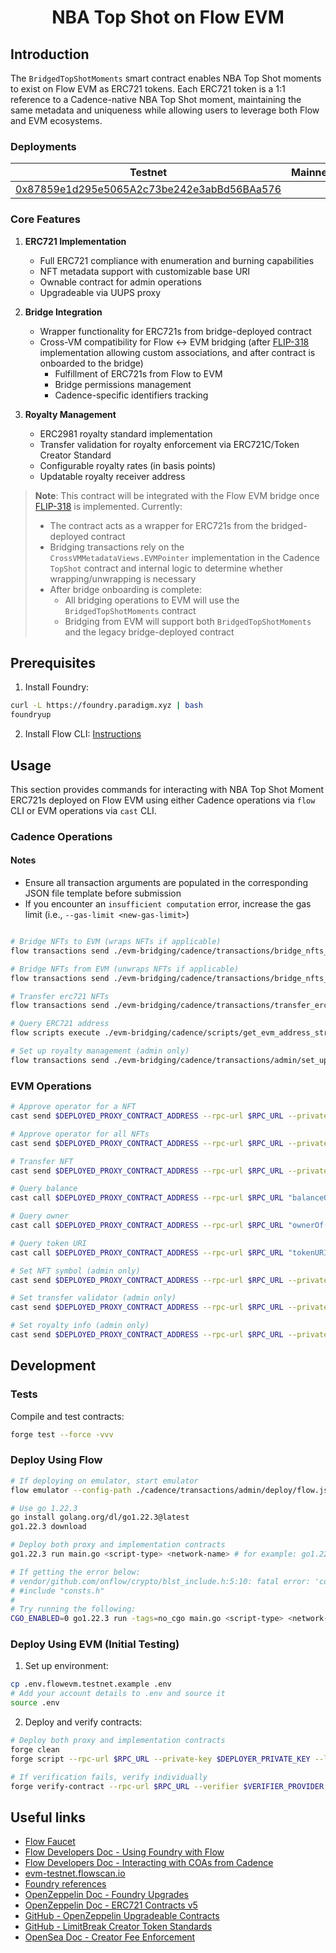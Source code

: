 # <h1 align="center"> NBA Top Shot on Flow EVM </h1>

## Introduction

The `BridgedTopShotMoments` smart contract enables NBA Top Shot moments to exist on Flow EVM as ERC721 tokens. Each ERC721 token is a 1:1 reference to a Cadence-native NBA Top Shot moment, maintaining the same metadata and uniqueness while allowing users to leverage both Flow and EVM ecosystems.

### Deployments

|Testnet|Mainnet|
|---|---|
|[0x87859e1d295e5065A2c73be242e3abBd56BAa576](https://evm.flowscan.io/address/0x87859e1d295e5065A2c73be242e3abBd56BAa576)||

### Core Features

1. **ERC721 Implementation**
   - Full ERC721 compliance with enumeration and burning capabilities
   - NFT metadata support with customizable base URI
   - Ownable contract for admin operations
   - Upgradeable via UUPS proxy

2. **Bridge Integration**
   - Wrapper functionality for ERC721s from bridge-deployed contract
   - Cross-VM compatibility for Flow ↔ EVM bridging (after [FLIP-318](https://github.com/onflow/flips/pull/319) implementation allowing custom associations, and after contract is onboarded to the bridge)
     - Fulfillment of ERC721s from Flow to EVM
     - Bridge permissions management
     - Cadence-specific identifiers tracking

3. **Royalty Management**
   - ERC2981 royalty standard implementation
   - Transfer validation for royalty enforcement via ERC721C/Token Creator Standard
   - Configurable royalty rates (in basis points)
   - Updatable royalty receiver address

> **Note**: This contract will be integrated with the Flow EVM bridge once [FLIP-318](https://github.com/onflow/flips/pull/319) is implemented. Currently:
>
> - The contract acts as a wrapper for ERC721s from the bridged-deployed contract
> - Bridging transactions rely on the `CrossVMMetadataViews.EVMPointer` implementation in the Cadence `TopShot` contract and internal logic to determine whether wrapping/unwrapping is necessary
> - After bridge onboarding is complete:
>   - All bridging operations to EVM will use the `BridgedTopShotMoments` contract
>   - Bridging from EVM will support both `BridgedTopShotMoments` and the legacy bridge-deployed contract

## Prerequisites

1. Install Foundry:

```sh
curl -L https://foundry.paradigm.xyz | bash
foundryup
```

2. Install Flow CLI: [Instructions](https://developers.flow.com/tools/flow-cli/install)

## Usage

This section provides commands for interacting with NBA Top Shot Moment ERC721s deployed on Flow EVM using either Cadence operations via `flow` CLI or EVM operations via `cast` CLI.

### Cadence Operations

#### Notes

- Ensure all transaction arguments are populated in the corresponding JSON file template before submission
- If you encounter an `insufficient computation` error, increase the gas limit (i.e., `--gas-limit <new-gas-limit>`)

```sh

# Bridge NFTs to EVM (wraps NFTs if applicable)
flow transactions send ./evm-bridging/cadence/transactions/bridge_nfts_to_evm.cdc --args-json "$(cat ./evm-bridging/cadence/transactions/bridge_nfts_to_evm_args.json)" --network <network> --signer <signer> --gas-limit 8000

# Bridge NFTs from EVM (unwraps NFTs if applicable)
flow transactions send ./evm-bridging/cadence/transactions/bridge_nfts_from_evm.cdc --args-json "$(cat ./evm-bridging/cadence/transactions/bridge_nfts_from_evm_args.json)" --network <network> --signer <signer> --gas-limit 8000

# Transfer erc721 NFTs
flow transactions send ./evm-bridging/cadence/transactions/transfer_erc721s_to_evm_address.cdc --args-json "$(cat ./evm-bridging/cadence/transactions/transfer_erc721s_to_evm_address_args.json)" --network <network> --signer <signer>

# Query ERC721 address
flow scripts execute ./evm-bridging/cadence/scripts/get_evm_address_string.cdc <flow_address> --network testnet

# Set up royalty management (admin only)
flow transactions send ./evm-bridging/cadence/transactions/admin/set_up_royalty_management.cdc --args-json "$(cat ./evm-bridging/cadence/transactions/admin/set_up_royalty_management_args.json)" --network <network> --signer <signer>
```

### EVM Operations

```sh
# Approve operator for a NFT
cast send $DEPLOYED_PROXY_CONTRACT_ADDRESS --rpc-url $RPC_URL --private-key <private-key> --legacy "approve(address,uint256)" <operator-address> <token-id>

# Approve operator for all NFTs
cast send $DEPLOYED_PROXY_CONTRACT_ADDRESS --rpc-url $RPC_URL --private-key <private-key> --legacy "setApprovalForAll(address,bool)" <operator-address> <true>

# Transfer NFT
cast send $DEPLOYED_PROXY_CONTRACT_ADDRESS --rpc-url $RPC_URL --private-key <private-key> --legacy "safeTransferFrom(address,address,uint256)" <from-address> <to-address> <token-id>

# Query balance
cast call $DEPLOYED_PROXY_CONTRACT_ADDRESS --rpc-url $RPC_URL "balanceOf(address)(uint256)" $DEPLOYER_ADDRESS

# Query owner
cast call $DEPLOYED_PROXY_CONTRACT_ADDRESS --rpc-url $RPC_URL "ownerOf(uint256)(address)" <nft-id>

# Query token URI
cast call $DEPLOYED_PROXY_CONTRACT_ADDRESS --rpc-url $RPC_URL "tokenURI(uint256)(string)" <nft-id>

# Set NFT symbol (admin only)
cast send $DEPLOYED_PROXY_CONTRACT_ADDRESS --rpc-url $RPC_URL --private-key $DEPLOYER_PRIVATE_KEY --legacy "setSymbol(string)" <new-nft-symbol>

# Set transfer validator (admin only)
cast send $DEPLOYED_PROXY_CONTRACT_ADDRESS --rpc-url $RPC_URL --private-key $DEPLOYER_PRIVATE_KEY --legacy "setTransferValidator(address)" <validator-address>

# Set royalty info (admin only)
cast send $DEPLOYED_PROXY_CONTRACT_ADDRESS --rpc-url $RPC_URL --private-key $DEPLOYER_PRIVATE_KEY --legacy "setRoyaltyInfo((address,uint96))" "(<royalty-receiver-address>,<royalty-basis-points>)"
```

## Development

### Tests

Compile and test contracts:

```sh
forge test --force -vvv
```

### Deploy Using Flow

```sh
# If deploying on emulator, start emulator
flow emulator --config-path ./cadence/transactions/admin/deploy/flow.json --transaction-fees

# Use go 1.22.3
go install golang.org/dl/go1.22.3@latest
go1.22.3 download

# Deploy both proxy and implementation contracts
go1.22.3 run main.go <script-type> <network-name> # for example: go1.22.3 run main.go setup emulator

# If getting the error below:
# vendor/github.com/onflow/crypto/blst_include.h:5:10: fatal error: 'consts.h' file not found
# #include "consts.h"
#
# Try running the following:
CGO_ENABLED=0 go1.22.3 run -tags=no_cgo main.go <script-type> <network-name>
```

### Deploy Using EVM (Initial Testing)

1. Set up environment:


```sh
cp .env.flowevm.testnet.example .env
# Add your account details to .env and source it
source .env
```

2. Deploy and verify contracts:

```sh
# Deploy both proxy and implementation contracts
forge clean
forge script --rpc-url $RPC_URL --private-key $DEPLOYER_PRIVATE_KEY --legacy script/InitialTestingDeploy.s.sol:InitialTestingDeployScript --broadcast --verify --verifier $VERIFIER_PROVIDER --verifier-url $VERIFIER_URL

# If verification fails, verify individually
forge verify-contract --rpc-url $RPC_URL --verifier $VERIFIER_PROVIDER --verifier-url $VERIFIER_URL <address-of-contract-to-verify>
```

## Useful links

- [Flow Faucet](https://faucet.flow.com/fund-account)
- [Flow Developers Doc - Using Foundry with Flow](https://developers.flow.com/evm/guides/foundry)
- [Flow Developers Doc - Interacting with COAs from Cadence](https://developers.flow.com/evm/cadence/interacting-with-coa)
- [evm-testnet.flowscan.io](https://evm-testnet.flowscan.io)
- [Foundry references](https://book.getfoundry.sh/reference)
- [OpenZeppelin Doc - Foundry Upgrades](https://docs.openzeppelin.com/upgrades-plugins/foundry-upgrades)
- [OpenZeppelin Doc - ERC721 Contracts v5](https://docs.openzeppelin.com/contracts/5.x/api/token/erc721)
- [GitHub - OpenZeppelin Upgradeable Contracts](https://github.com/OpenZeppelin/openzeppelin-contracts-upgradeable)
- [GitHub - LimitBreak Creator Token Standards](https://github.com/limitbreakinc/creator-token-standards)
- [OpenSea Doc - Creator Fee Enforcement](https://docs.opensea.io/docs/creator-fee-enforcement)
